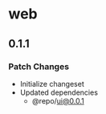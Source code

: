 # web

## 0.1.1

### Patch Changes

- Initialize changeset
- Updated dependencies
  - @repo/ui@0.0.1
